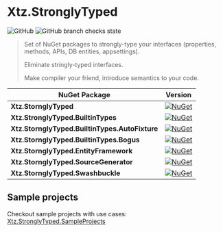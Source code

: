 # Xtz.StronglyTyped

![GitHub](https://img.shields.io/github/license/dev-experience/Xtz.StronglyTyped)
![GitHub branch checks state](https://img.shields.io/github/checks-status/dev-experience/Xtz.StronglyTyped/main)

> Set of NuGet packages to strongly-type your interfaces (properties, methods, APIs, DB entities, appsettings).
>
> Eliminate stringly-typed interfaces.
>
> Make compiler your friend, introduce semantics to your code.

| NuGet Package                                  | Version                                                                                                                                                              |
| ---------------------------------------------- | -------------------------------------------------------------------------------------------------------------------------------------------------------------------- |
| **Xtz.StornglyTyped**                          | [![NuGet](http://img.shields.io/nuget/v/Xtz.StronglyTyped.svg)](https://www.nuget.org/packages/Xtz.StronglyTyped/)                                                   |
| **Xtz.StronglyTyped.BuiltinTypes**             | [![NuGet](http://img.shields.io/nuget/v/Xtz.StronglyTyped.BuiltinTypes.svg)](https://www.nuget.org/packages/Xtz.StronglyTyped.BuiltinTypes/)                         |
| **Xtz.StornglyTyped.BuiltinTypes.AutoFixture** | [![NuGet](http://img.shields.io/nuget/v/Xtz.StronglyTyped.BuiltinTypes.AutoFixture.svg)](https://www.nuget.org/packages/Xtz.StronglyTyped.BuiltinTypes.AutoFixture/) |
| **Xtz.StornglyTyped.BuiltinTypes.Bogus**       | [![NuGet](http://img.shields.io/nuget/v/Xtz.StronglyTyped.BuiltinTypes.Bogus.svg)](https://www.nuget.org/packages/Xtz.StronglyTyped.BuiltinTypes.Bogus/)             |
| **Xtz.StornglyTyped.EntityFramework**          | [![NuGet](http://img.shields.io/nuget/v/Xtz.StronglyTyped.EntityFramework.svg)](https://www.nuget.org/packages/Xtz.StronglyTyped.EntityFramework/)                   |
| **Xtz.StornglyTyped.SourceGenerator**          | [![NuGet](http://img.shields.io/nuget/v/Xtz.StronglyTyped.SourceGenerator.svg)](https://www.nuget.org/packages/Xtz.StronglyTyped.SourceGenerator/)                   |
| **Xtz.StornglyTyped.Swashbuckle**              | [![NuGet](http://img.shields.io/nuget/v/Xtz.StronglyTyped.Swashbuckle.svg)](https://www.nuget.org/packages/Xtz.StronglyTyped.Swashbuckle/)                           |

## Sample projects

Checkout sample projects with use cases: [Xtz.StronglyTyped.SampleProjects](https://github.com/dev-experience/Xtz.StronglyTyped.SampleProjects)
